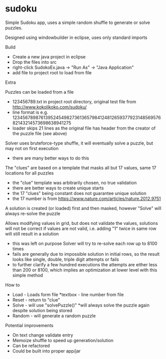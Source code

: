 # sudoku
Simple Sudoku app, uses a simple random shuffle to generate or solve puzzles.

Designed using windowbuilder in eclipse, uses only standard imports

Build

  * Create a new java project in eclipse
  * Drop the files into src
  * right-click SudokoEx.java -> "Run As" -> "Java Application"
   * add file to project root to load from file

Extra

Puzzles can be loaded from a file
  * 123456789.txt in project root directory, original test file from http://www.kokolikoko.com/sudoku/
  * line format is e.g. 123456789876139524549827361365798412481265937792314856957682143214573698638941275
  * loader skips 21 lines as the original file has header from the creator of the puzzle file (see above)
  
Solver uses bruteforce-type shuffle, it will eventually solve a puzzle, but may not on first execution
  * there are many better ways to do this
  
The "clues" are based on a template that masks all but 17 values, same 17 locations for all puzzles
  * the "clue" template was arbitrarily chosen, no true validation  
  * there are better ways to create unique starts
  * the 17 "clues" being constant does not guarantee unique solution
  * the 17 number is from https://www.nature.com/articles/nature.2012.9751
  
A solution is created (or loaded) first and then masked, however "Solve" will always re-solve the puzzle
  
Allows modifying values in grid, but does not validate the values, solutions will not be correct if values are not valid, i.e. adding "1" twice in same row will still result in a solution
  * this was left on purpose
  Solver will try to re-solve each row up to 8100 times
  * fails are generally due to impossible solution in initial rows, so the result looks like single, double, triple digit attempts or fails
  * to further clarify a few hundred executions the attempts are either less than 200 or 8100, which implies an optimization at lower level with this simple method

How to

* Load - Loads form file 
    *textbox - line number from file
* Reset - return to "clue" 
* Solve - will use "solvePuzzle()" *will always solve the puzzle again despite solution being stored
* Random - will generate a random puzzle 

Potential improvements
  * On text change validate entry
  * Memoize shuffle to speed up generation/solution
  * Can be refactored
  * Could be built into proper app/jar
